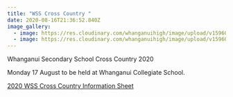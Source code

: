 ```yaml
---
title: "WSS Cross Country "
date: 2020-08-16T21:36:52.840Z
image_gallery:
  - image: https://res.cloudinary.com/whanganuihigh/image/upload/v1596059361/Events/111632050_3226676054058850_1832094114440829767_o.jpg
  - image: https://res.cloudinary.com/whanganuihigh/image/upload/v1596059722/Events/Course_Map_at_Collegiate_School.jpg
---
```

Whanganui Secondary School Cross Country 2020  

Monday 17 August to be held at Whanganui Collegiate School.

[2020 WSS Cross Country Information Sheet](https://res.cloudinary.com/whanganuihigh/image/upload/v1596059441/Events/2020-WSS-Cross-Country-Information-Sheet.pdf)